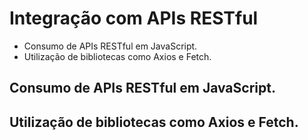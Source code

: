 # Integração com APIs RESTful

- Consumo de APIs RESTful em JavaScript.
- Utilização de bibliotecas como Axios e Fetch.

## Consumo de APIs RESTful em JavaScript.

## Utilização de bibliotecas como Axios e Fetch.